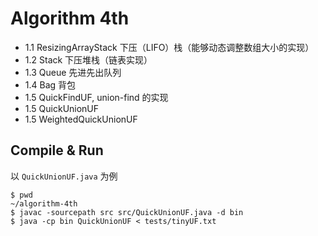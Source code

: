 # Algorithm 4th

- 1.1 ResizingArrayStack 下压（LIFO）栈（能够动态调整数组大小的实现）
- 1.2 Stack 下压堆栈（链表实现）
- 1.3 Queue 先进先出队列
- 1.4 Bag 背包
- 1.5 QuickFindUF, union-find 的实现
- 1.5 QuickUnionUF
- 1.5 WeightedQuickUnionUF


## Compile & Run

以 `QuickUnionUF.java` 为例

```shell
$ pwd
~/algorithm-4th
$ javac -sourcepath src src/QuickUnionUF.java -d bin
$ java -cp bin QuickUnionUF < tests/tinyUF.txt
```
